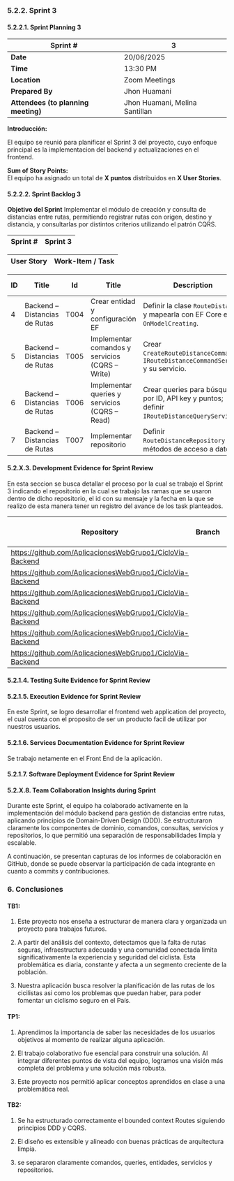 ### 5.2.2. Sprint 3

#### 5.2.2.1. Sprint Planning 3

| **Sprint #**                        | 3                                                                                              |
|-----------------------------------|------------------------------------------------------------------------------------------------|
| **Date**                           | 20/06/2025                                                                                   |
| **Time**                           | 13:30 PM                                                                                       |
| **Location**                       | Zoom Meetings                                                                                  |
| **Prepared By**                    | Jhon Huamani                                                                                  |
| **Attendees (to planning meeting)**|Jhon Huamani, Melina Santillan|

**Introducción:**

El equipo se reunió para planificar el Sprint 3 del proyecto, cuyo enfoque principal es la implementacion del backend y actualizaciones en el frontend.

**Sum of Story Points:**  
El equipo ha asignado un total de **X puntos** distribuidos en **X User Stories**.

#### 5.2.2.2. Sprint Backlog 3

**Objetivo del Sprint**
Implementar el módulo de creación y consulta de distancias entre rutas, permitiendo registrar rutas con origen, destino y distancia, y consultarlas por distintos criterios utilizando el patrón CQRS.


| **Sprint #** | **Sprint 3** |
|--------------|--------------|

| **User Story** | **Work-Item / Task** |
|--------------|--------------|

| **ID** | **Title**                               | **Id**  | **Title**                                        | **Description**                                                                 | **Estimation (Hours)** | **Assigned To**     | **Status**    |
|--------|-----------------------------------------|---------|--------------------------------------------------|----------------------------------------------------------------------------------|------------------------|----------------------|---------------|
| 4      | Backend – Distancias de Rutas           | T004    | Crear entidad y configuración EF                | Definir la clase `RouteDistance` y mapearla con EF Core en `OnModelCreating`.    | 3                      | Melina Santillan          | Done          |
| 5      | Backend – Distancias de Rutas           | T005    | Implementar comandos y servicios (CQRS – Write) | Crear `CreateRouteDistanceCommand`, `IRouteDistanceCommandService` y su servicio.| 4                      | Jhon Huamani         | Done          |
| 6      | Backend – Distancias de Rutas           | T006    | Implementar queries y servicios (CQRS – Read)   | Crear queries para búsqueda por ID, API key y puntos; definir `IRouteDistanceQueryService`. | 4              | Jhon Huamani         | In Progress    |
| 7      | Backend – Distancias de Rutas           | T007    | Implementar repositorio                         | Definir `RouteDistanceRepository` con métodos de acceso a datos.                 | 3                      | Melina Santillan         | Done          |



#### 5.2.X.3. Development Evidence for Sprint Review
En esta seccion se busca detallar el proceso por la cual se trabajo el Sprint 3 indicando el repositorio en la cual se trabajo las ramas que se usaron dentro de dicho repositorio, el id con su mensaje y la fecha en la que se realizo de esta manera tener un registro del avance de los task planteados.

| Repository          | Branch            | Commit Id | Commit Message           | Commit Message Body            | Committed on (Date) |
|---------------------|-------------------|-----------|--------------------------|--------------------------------|---------------------|
| https://github.com/AplicacionesWebGrupo1/CicloVia-Backend  |  | 5d9df57242224132e812e6d1df04444a1f      |       | -- | 20/05/2025  |
| https://github.com/AplicacionesWebGrupo1/CicloVia-Backend  |  | 5d9df57242224132e812eac9ff04444a1f      |       | -- | 20/05/2025  |
| https://github.com/AplicacionesWebGrupo1/CicloVia-Backend  |  | 5d9df57242224136d1d08ac9ff04444a1f      |       | -- | 20/05/2025  |
| https://github.com/AplicacionesWebGrupo1/CicloVia-Backend  |  | 5d9df57242224132e812e6d1d08a444a1f      |       | -- | 20/05/2025  |
| https://github.com/AplicacionesWebGrupo1/CicloVia-Backend  |  | 5d9df57242224132e812e6d1d08ac44a1f      |       | -- | 20/05/2025  |
| https://github.com/AplicacionesWebGrupo1/CicloVia-Backend  |  | 5d9df57242224132e812e6d1ff04444a1f      |       | -- | 20/05/2025  |


#### 5.2.1.4. Testing Suite Evidence for Sprint Review


#### 5.2.1.5. Execution Evidence for Sprint Review

En este Sprint, se logro desarrollar el frontend web application del proyecto, el cual cuenta con el proposito de ser un
producto facil de utilizar por nuestros usuarios.


#### 5.2.1.6. Services Documentation Evidence for Sprint Review

Se trabajo netamente en el Front End de la aplicación. 

#### 5.2.1.7. Software Deployment Evidence for Sprint Review


#### 5.2.X.8. Team Collaboration Insights during Sprint
Durante este Sprint, el equipo ha colaborado activamente en la implementación del módulo backend para gestión de distancias entre rutas, aplicando principios de Domain-Driven Design (DDD). Se estructuraron claramente los componentes de dominio, comandos, consultas, servicios y repositorios, lo que permitió una separación de responsabilidades limpia y escalable.

A continuación, se presentan capturas de los informes de colaboración en GitHub, donde se puede observar la participación de cada integrante en cuanto a commits y contribuciones.


### 6. Conclusiones

#### TB1:

1. Este proyecto nos enseña a estructurar de manera clara y organizada un proyecto para trabajos futuros.

2. A partir del análisis del contexto, detectamos que la falta de rutas seguras, infraestructura adecuada y una comunidad conectada limita significativamente la experiencia y seguridad del ciclista. Esta problemática es diaria, constante y afecta a un segmento creciente de la población.

3. Nuestra aplicación busca resolver la planificación de las rutas de los cicilistas asi como los problemas que puedan haber, para poder fomentar un ciclismo seguro en el País.

#### TP1:

1. Aprendimos la importancia de saber las necesidades de los usuarios objetivos al momento de realizar alguna aplicación.

2. El trabajo colaborativo fue esencial para construir una solución. Al integrar diferentes puntos de vista del equipo, logramos una visión más completa del problema y una solución más robusta.

3. Este proyecto nos permitió aplicar conceptos aprendidos en clase a una problemática real.

#### TB2:
1. Se ha estructurado correctamente el bounded context Routes siguiendo principios DDD y CQRS.
   
2. El diseño es extensible y alineado con buenas prácticas de arquitectura limpia.
   
3. se separaron claramente comandos, queries, entidades, servicios y repositorios.
